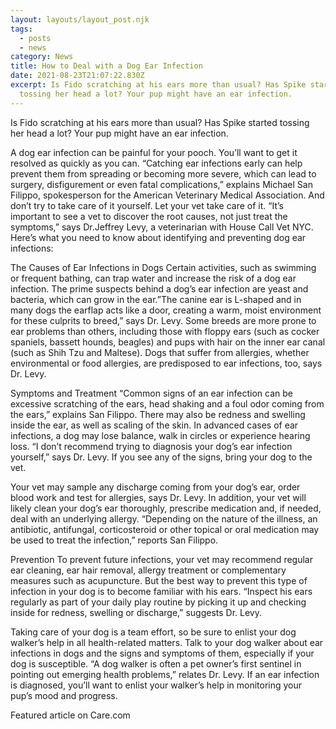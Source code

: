 ```yaml
---
layout: layouts/layout_post.njk
tags:
  - posts
  - news
category: News
title: How to Deal with a Dog Ear Infection
date: 2021-08-23T21:07:22.830Z
excerpt: Is Fido scratching at his ears more than usual? Has Spike started
  tossing her head a lot? Your pup might have an ear infection.
---
```

Is Fido scratching at his ears more than usual? Has Spike started tossing her head a lot? Your pup might have an ear infection.

A dog ear infection can be painful for your pooch. You’ll want to get it resolved as quickly as you can. “Catching ear infections early can help prevent them from spreading or becoming more severe, which can lead to surgery, disfigurement or even fatal complications,” explains Michael San Filippo, spokesperson for the American Veterinary Medical Association. And don’t try to take care of it yourself. Let your vet take care of it. “It’s important to see a vet to discover the root causes, not just treat the symptoms,” says Dr.Jeffrey Levy, a veterinarian with House Call Vet NYC. Here’s what you need to know about identifying and preventing dog ear infections:

The Causes of Ear Infections in Dogs
Certain activities, such as swimming or frequent bathing, can trap water and increase the risk of a dog ear infection. The prime suspects behind a dog’s ear infection are yeast and bacteria, which can grow in the ear.”The canine ear is L-shaped and in many dogs the earflap acts like a door, creating a warm, moist environment for these culprits to breed,” says Dr. Levy. Some breeds are more prone to ear problems than others, including those with floppy ears (such as cocker spaniels, bassett hounds, beagles) and pups with hair on the inner ear canal (such as Shih Tzu and Maltese). Dogs that suffer from allergies, whether environmental or food allergies, are predisposed to ear infections, too, says Dr. Levy.

Symptoms and Treatment
“Common signs of an ear infection can be excessive scratching of the ears, head shaking and a foul odor coming from the ears,” explains San Filippo. There may also be redness and swelling inside the ear, as well as scaling of the skin. In advanced cases of ear infections, a dog may lose balance, walk in circles or experience hearing loss. “I don’t recommend trying to diagnosis your dog’s ear infection yourself,” says Dr. Levy. If you see any of the signs, bring your dog to the vet.

Your vet may sample any discharge coming from your dog’s ear, order blood work and test for allergies, says Dr. Levy. In addition, your vet will likely clean your dog’s ear thoroughly, prescribe medication and, if needed, deal with an underlying allergy. “Depending on the nature of the illness, an antibiotic, antifungal, corticosteroid or other topical or oral medication may be used to treat the infection,” reports San Filippo.

Prevention
To prevent future infections, your vet may recommend regular ear cleaning, ear hair removal, allergy treatment or complementary measures such as acupuncture. But the best way to prevent this type of infection in your dog is to become familiar with his ears. “Inspect his ears regularly as part of your daily play routine by picking it up and checking inside for redness, swelling or discharge,” suggests Dr. Levy.

Taking care of your dog is a team effort, so be sure to enlist your dog walker’s help in all health-related matters. Talk to your dog walker about ear infections in dogs and the signs and symptoms of them, especially if your dog is susceptible. “A dog walker is often a pet owner’s first sentinel in pointing out emerging health problems,” relates Dr. Levy. If an ear infection is diagnosed, you’ll want to enlist your walker’s help in monitoring your pup’s mood and progress.

Featured article on Care.com
